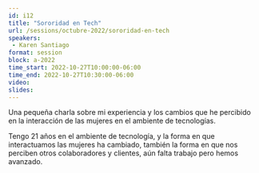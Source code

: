 ```yaml
---
id: i12
title: "Sororidad en Tech"
url: /sessions/octubre-2022/sororidad-en-tech
speakers:
 - Karen Santiago
format: session
block: a-2022
time_start: 2022-10-27T10:00:00-06:00
time_end: 2022-10-27T10:30:00-06:00
video:
slides:
---
```


Una pequeña charla sobre mi experiencia y los cambios que he percibido en la interacción de las mujeres en el ambiente de tecnologías.

Tengo 21 años en el ambiente de tecnología, y la forma en que interactuamos las mujeres ha cambiado, también la forma en que nos perciben otros colaboradores y clientes, aún falta trabajo pero hemos avanzado.